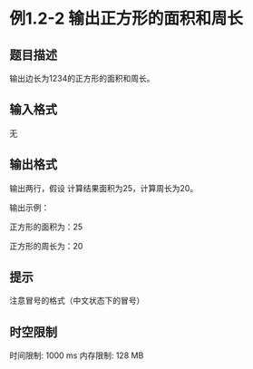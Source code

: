 # 例1.2-2 输出正方形的面积和周长

## 题目描述

输出边长为1234的正方形的面积和周长。

## 输入格式

无

## 输出格式

输出两行，假设
计算结果面积为25，计算周长为20。

输出示例：

正方形的面积为：25

正方形的周长为：20



## 提示

注意冒号的格式（中文状态下的冒号）

## 时空限制

时间限制: 1000 ms
内存限制: 128 MB
